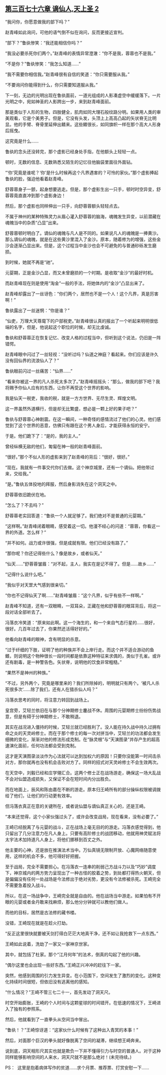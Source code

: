 ## [第三百七十六章 谪仙人,天上圣 2](https://www.xxbiquge.com/11_11207/9005864.html)


  “我问你，你愿意做我的部下吗？”

  赵青峰如此询问，可他的语气倒不似在询问，反而更接近宣判。

  “部下？”鲁纨惨笑：“我还能相信你吗？”

  “我没必要杀死你们两个。”赵青峰的表情异常澄澈：“你不是我，蓉蓉也不是我。”

  “不是你？”鲁纨惨笑：“我怎么知道……”

  “我不需要你相信我。”赵青峰很有自信的笑道：“你只需要服从我。”

  “不要询问你能得到什么，你只需要知道服从我。”

  下一刻，无边的光明出现在鲁纨面前，一道光组成的人影凑虚空中缓缓落下。一片光明之中，宛如神圣的人影跨出一步，来到赵青峰面前。

  那是类似于人形的生物，四肢健全，肌肉如同大理石般纹路分明。如果用人类的审美观看，它是个美男子。但是，它没有头发，头顶上上高高凸起的矢状脊无比明显。他的手臂、脊骨里延伸出鳍来。这些鳍很长，如同旗帜一样在那个高大人形身后摇曳。

  这究竟是什么……

  鲁纨的念头还没转完，那个虚影已经身处手指，在他额头上轻轻一点。

  顿时，无数的信息、无数熟悉又陌生的记忆往他脑袋里面往外面钻。

  “‘你’究竟是谁呢？‘你’是什么时候再这个凡界遇害的？可怜的家伙。”那个虚影捧起鲁纨的脸，强迫他看着赵青峰。

  舒蓉蓉身子一颤，起身想要逃走。但是，那个虚影生出一只手，顿时时空异变，舒蓉蓉竟直直冲到那个虚影身边！

  然后，那个虚影也同样伸出一只手，向舒蓉蓉额头轻轻点去。

  不属于神州的某种特殊灵力从眉心灌入舒蓉蓉的脑海，魂魄发生异变，以前潜藏在魂魄当中的杂质“凸显”出来。

  舒蓉蓉顿时明白了。谪仙的魂魄与凡人是不同的。如果说凡人的魂魄是一捧黄沙。那么谪仙的魂魄，就是在这些黄沙里混入了金沙。原本，随着修为的增强，这些金沙会逐渐凸显出来。但是，这个过程当中金沙也会不可避免的与普通砂砾发生磨损。

  到时候，她就不再是“祂”。

  元婴期，正是金沙凸显，而又未曾磨损的一个时期。是收取“金沙”的最好时机。

  而赵青峰现在则是使用“淘金”一般的手法，将她体内的“金沙”凸显出来了。

  赵青峰却露出了一丝讶色：“你们两个，居然也不是一个人！这个凡界，真是厉害啊！”

  鲁纨露出了一丝迷惘：“你是谁？”

  “仙吏，万理大天尊麾下的户部税吏。”赵青峰很认真的报出了一个听起来明明很低端的名字，但是，他说起这个职位的时候，却无比虔诚。

  鲁纨和舒蓉蓉正在恢复记忆、改变人格的过程当中，但听到这个说法，仍旧是一阵错愕。

  赵青峰眼中闪过了一丝轻视：“没听过吗？仙道之神庭？看起来。你们应该是许久没有回仙界的流浪仙人了？”

  鲁纨眼前闪过一丝痛苦：“仙界……”

  “看来你被这一界的凡人杀死太多次了。”赵青峰摇摇头：“那么，做我的部下吧？我将赐予你仙人应有的东西，让你不再受这个世界的影响。

  我是仙天一税吏，我收的税，就是一方方世界、无尽生灵、辉煌文明。

  这一界虽然外道横行，但是却无比繁盛，想必是一颗上好的果子吧？”

  鲁纨与舒蓉蓉心神剧震。在这一瞬间，一种奇怪的感情流过了他们的心灵。他们感觉到了这个世界的恶意，仿佛只有跟在这个男人身后，才能获得永恒的安宁。

  于是。他们跪下了：“是的，我的主人。”

  曾经纵横无敌的他们，匍匐在神一般的赵青峰面前。

  “很好。”那个不似人形的虚影来到了赵青峰的背后：“很好，很好。”

  “现在。我就有一件事交代你们去做。这个神京城里，还有一个谪仙。把他带过来，交给我。”

  “是。”鲁纨五体投地的拜服，然后身影消失在这个洞天之中。

  舒蓉蓉依旧跪伏在地。

  “怎么了？不去吗？”

  舒蓉蓉老实回答道：“鲁纨一个人就足够了。我们绝对不是普通的元婴期。”

  “这样啊。”赵青峰闭着眼睛，感受着这一切。他漫不经心的问道：“蓉蓉，你看这一界的外道。怎么样？”

  “并不如何。战力或许很强，但是成就有限。他们已经没有路了。”

  “那你呢？你还记得些什么？像是故乡，或者仙天。”

  “仙天……”舒蓉蓉皱眉：“对不起，主人，我实在是记不得了。但是……故乡……”

  “记得什么说什么吧。”

  “我似乎对天罡大气感到很亲切。”

  “你也不记得仙天了啊……”赵青峰皱眉：“这个凡界，似乎有些不一样啊。”

  赵青峰不知道，还有一双眼睛，一双耳朵，正藏在他和舒蓉蓉的眼耳背后，将这一段对话全部听去了。

  冯落衣冷笑道：“原来如此啊。这一个海生的，和一个来自气态行星的……很好，很好。几百年过去了，你果然还活得好好的。”

  他看向赵青峰的眼神，含有明显的杀意。

  “过于纤细的下肢，证明了他的种族并不会上岸行走。而这个并不适合游动的鱼鳍，则说明这个物种很长一段时间都是依靠这种特征来求偶的，类似于孔雀。或许还有剧毒，是一种警告色。矢状脊，说明他的饮食非常粗糙。”

  “果然不是神州的种族。”

  “不过，另外两个，究竟是哪里来的？我们所除掉的，明明就只有两个。‘被凡人杀死很多次’……除了我们，还有人在猎杀仙人吗？”

  冯落衣思考的同时，将注意力转回到战场上。

  皇宫旁，艾轻兰依旧在与那个分神期修士鏖战不休。周围的元婴期修士纷纷伤势战意，但是有碍于分神期修士，不敢稍退。

  其实在战况进入僵持的时候，艾轻兰就已经胜利了。没人能在持久战中持久过拥有命之炎的天灵岭修士。而在于那个修士的每一次对拼当中，艾轻兰的功法都会发生细微的变化，渐渐对他的修法形成克制。在“脉灵根”与“天演图录”并存产生的超高速演化面前，任何功法都会受到克制。

  这才是天演图录淡淡作为心法就可以达到加权六的原因！只要你没能第一时间击杀对方，那你就再也没有机会击败对方了。同样的招式对天灵岭修士不会生效两次。

  在天空中，刘毅已经和庄学翎汇合。这两个修士正在战场游走，确保这一场大乱战不会对仙盟造成损失，又保证不会在短时间内分出胜负。

  而在地面上，辰风和陈由嘉在不断的游走。原本归王崎所有的部分操纵权限被调拨给了他们，让他们的行动更有效率。

  但冯落衣真正在意的关键所在，或者说仙盟与谪仙真正关心的，还是王崎。

  “本来还觉得，这个小家伙强过头了，或许会改变战局，现在看来，没有必要了。”

  王崎已经脱离了与元婴的战斗，正在战场上毫无目的的游走。冯落衣感觉得到，他只留出了几分注意力在凡人身上。只要有高阶修士的战团移动，他就用神灵赋法将太宇法术加持道凡人身上，将他们挪移到百丈之外。

  他主要的心神，还是放在推演法术当中。万仙真镜无限制开放、心魔网络随意使用，这样的机会不多，他可得好好把握。

  至于战局，完全不需要担心。在冯落衣一连串的削弱己方战斗力以及“巧妙”调度下，神京城内的两方势力呈现出了一种古怪的胶着之势，到处都打得热火朝天，但是偏偏没有任何一处战场是今法修出于绝对劣势，更没有今法修被杀死。王崎完全不需要急着投入战斗。

  所以，在这一场战争中，王崎完全就是自由的。他在战场当中游走。如果怕有不开眼的元婴或者金丹敢来找麻烦，那么他分分钟就可以教他们做人。

  而他的目标，居然是古法修的藏书楼。

  没错，王崎现在就是在趁火打劫。

  “反正这里很快就要被天剑打得白茫茫大地真干净，还不如让我抢救下一点东西。”

  王崎如此说着，洗劫了一家又一家神京世家。

  其中，就包括了杜家。那个“江月何年”的法术，倒真的勾起了他的兴趣。

  “偶尔这里也会出现一些好东西。”王崎正兴冲冲的赶往下一家。

  突然，他感到周围的引力发生异变。在小范围下，空间发生了激烈的变化。这种变化持续时间很短，但依旧没有逃离他的感知。

  “什么情况？”王崎不管三七二十一，首先发动了洞天尺。

  时空开始膨胀，王崎的个人时间与这颗星球的时间错开。在低速的情况下，王崎进入了独有的参照系。

  然后，他就看到了一直拳头从空间当中冒出。

  “鲁纨！？”王崎惊讶道：“这家伙什么时候有了这种出入青冥的本事！”

  然后，对面那个巨汉的拳头就好像脱离了空间的凝滞，继续想王崎奔来。

  说到底，洞天相形尺其实也就是欺负一下并不懂得引力与时空的普通人。对于这种同样能够影响空间的人来水，洞天尺就不是那么绝对！(未完待续。)

  PS：  这里是抱着病体写作的贫道……求个月票、推荐票、打赏安慰一下……
